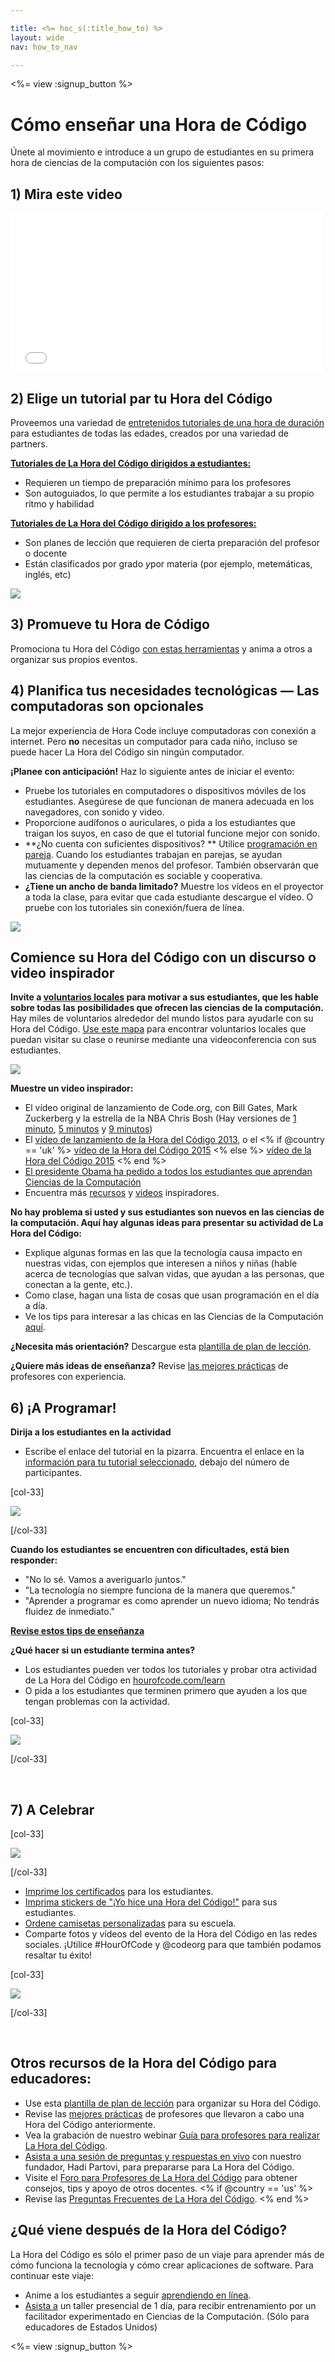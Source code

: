 ```yaml
---

title: <%= hoc_s(:title_how_to) %>
layout: wide
nav: how_to_nav

---
```


<%= view :signup_button %>

# Cómo enseñar una Hora de Código

Únete al movimiento e introduce a un grupo de estudiantes en su primera hora de ciencias de la computación con los siguientes pasos:

## 1) Mira este video
<iframe width="500" height="255" src="//www.youtube.com/embed/SrnvvWDm73k" frameborder="0" allowfullscreen></iframe> 

## 2) Elige un tutorial par tu Hora del Código

Proveemos una variedad de [entretenidos tutoriales de una hora de duración](<%= resolve_url('/learn') %>) para estudiantes de todas las edades, creados por una variedad de partners.

**[Tutoriales de La Hora del Código dirigidos a estudiantes:](<%= resolve_url('/learn') %>)**

  * Requieren un tiempo de preparación mínimo para los profesores
  * Son autoguiados, lo que permite a los estudiantes trabajar a su propio ritmo y habilidad

**[Tutoriales de La Hora del Código dirigido a los profesores:](<%= resolve_url('https://code.org/educate/teacher-led') %>)**

  * Son planes de lección que requieren de cierta preparación del profesor o docente
  * Están clasificados por grado *y*por materia (por ejemplo, metemáticas, inglés, etc)

[![](/images/fit-700/tutorials.png)](<%= resolve_url('/learn') %>)

## 3) Promueve tu Hora de Código

Promociona tu Hora del Código [con estas herramientas](<%= resolve_url('/promote') %>) y anima a otros a organizar sus propios eventos.

## 4) Planifica tus necesidades tecnológicas — Las computadoras son opcionales

La mejor experiencia de Hora Code incluye computadoras con conexión a internet. Pero **no** necesitas un computador para cada niño, incluso se puede hacer La Hora del Código sin ningún computador.

**¡Planee con anticipación!** Haz lo siguiente antes de iniciar el evento:

  * Pruebe los tutoriales en computadores o dispositivos móviles de los estudiantes. Asegúrese de que funcionan de manera adecuada en los navegadores, con sonido y video.
  * Proporcione audífonos o auriculares, o pida a los estudiantes que traigan los suyos, en caso de que el tutorial funcione mejor con sonido.
  * **¿No cuenta con suficientes dispositivos? ** Utilice [programación en pareja](https://www.youtube.com/watch?v=vgkahOzFH2Q). Cuando los estudiantes trabajan en parejas, se ayudan mutuamente y dependen menos del profesor. También observarán que las ciencias de la computación es sociable y cooperativa.
  * **¿Tiene un ancho de banda limitado?** Muestre los vídeos en el proyector a toda la clase, para evitar que cada estudiante descargue el vídeo. O pruebe con los tutoriales sin conexión/fuera de línea.

![](/images/fit-350/group_ipad.jpg)

## Comience su Hora del Código con un discurso o video inspirador

**Invite a [voluntarios locales](https://code.org/volunteer/local) para motivar a sus estudiantes, que les hable sobre todas las posibilidades que ofrecen las ciencias de la computación.** Hay miles de voluntarios alrededor del mundo listos para ayudarle con su Hora del Código. [Use este mapa](https://code.org/volunteer/local) para encontrar voluntarios locales que puedan visitar su clase o reunirse mediante una videoconferencia con sus estudiantes.

[![](/images/fit-300/volunteer-map.png)](<%= resolve_url('https://code.org/volunteer/local') %>)

**Muestre un video inspirador:**

  * El vídeo original de lanzamiento de Code.org, con Bill Gates, Mark Zuckerberg y la estrella de la NBA Chris Bosh (Hay versiones de [1 minuto](https://www.youtube.com/watch?v=qYZF6oIZtfc), [5 minutos](https://www.youtube.com/watch?v=nKIu9yen5nc) y [9 minutos](https://www.youtube.com/watch?v=dU1xS07N-FA))
  * El [vídeo de lanzamiento de la Hora del Código 2013](https://www.youtube.com/watch?v=FC5FbmsH4fw), o el <% if @country == 'uk' %> [vídeo de la Hora del Código 2015](https://www.youtube.com/watch?v=7L97YMYqLHc) <% else %> [vídeo de la Hora del Código 2015](https://www.youtube.com/watch?v=7L97YMYqLHc) <% end %>
  * [El presidente Obama ha pedido a todos los estudiantes que aprendan Ciencias de la Computación](https://www.youtube.com/watch?v=6XvmhE1J9PY)
  * Encuentra más [recursos](<%= resolve_url('https://code.org/inspire') %>) y [videos](https://www.youtube.com/playlist?list=PLzdnOPI1iJNfpD8i4Sx7U0y2MccnrNZuP) inspiradores.

**No hay problema si usted y sus estudiantes son nuevos en las ciencias de la computación. Aquí hay algunas ideas para presentar su actividad de La Hora del Código:**

  * Explique algunas formas en las que la tecnología causa impacto en nuestras vidas, con ejemplos que interesen a niños y niñas (hable acerca de tecnologías que salvan vidas, que ayudan a las personas, que conectan a la gente, etc.).
  * Como clase, hagan una lista de cosas que usan programación en el día a día.
  * Ve los tips para interesar a las chicas en las Ciencias de la Computación [aquí](<%= resolve_url('https://code.org/girls') %>).

**¿Necesita más orientación?** Descargue esta [plantilla de plan de lección](/files/EducatorHourofCodeLessonPlanOutline.docx).

**¿Quiere más ideas de enseñanza?** Revise [las mejores prácticas](http://www.slideshare.net/TeachCode/hour-of-code-best-practices-for-successful-educators-51273466) de profesores con experiencia.

## 6) ¡A Programar!

**Dirija a los estudiantes en la actividad**

  * Escribe el enlace del tutorial en la pizarra. Encuentra el enlace en la [información para tu tutorial seleccionado](<%= resolve_url('/learn') %>), debajo del número de participantes.

[col-33]

![](/images/fit-300/group_ar.jpg)

[/col-33]

**Cuando los estudiantes se encuentren con dificultades, está bien responder:**

  * "No lo sé. Vamos a averiguarlo juntos."
  * "La tecnología no siempre funciona de la manera que queremos."
  * "Aprender a programar es como aprender un nuevo idioma; No tendrás fluidez de inmediato."

**[Revise estos tips de enseñanza](http://www.code.org/files/CSTT_IntroducingCS.PDF)**

**¿Qué hacer si un estudiante termina antes?**

  * Los estudiantes pueden ver todos los tutoriales y probar otra actividad de La Hora del Código en [hourofcode.com/learn](<%= resolve_url('/learn') %>)
  * O pida a los estudiantes que terminen primero que ayuden a los que tengan problemas con la actividad.

[col-33]

![](/images/fit-250/highschoolgirls.jpeg)

[/col-33]

<p style="clear:both">
  &nbsp;
</p>

## 7) A Celebrar

[col-33]

![](/images/fit-300/boy-certificate.jpg)

[/col-33]

  * [Imprime los certificados](<%= resolve_url('https://code.org/certificates') %>) para los estudiantes.
  * [Imprima stickers de "¡Yo hice una Hora del Código!"](<%= resolve_url('/promote/resources#stickers') %>) para sus estudiantes.
  * [Ordene camisetas personalizadas](http://blog.code.org/post/132608499493/hour-of-code-shirts-and-more) para su escuela.
  * Comparte fotos y vídeos del evento de la Hora del Código en las redes sociales. ¡Utilice #HourOfCode y @codeorg para que también podamos resaltar tu éxito!

[col-33]

![](/images/fit-260/highlight-certificates.jpg)

[/col-33]

<p style="clear:both">
  &nbsp;
</p>

## Otros recursos de la Hora del Código para educadores:

  * Use esta [plantilla de plan de lección](/files/EducatorHourofCodeLessonPlanOutline.docx) para organizar su Hora del Código.
  * Revise las [mejores prácticas](http://www.slideshare.net/TeachCode/hour-of-code-best-practices-for-successful-educators-51273466) de profesores que llevaron a cabo una Hora del Código anteriormente. 
  * Vea la grabación de nuestro webinar [Guía para profesores para realizar La Hora del Código](https://youtu.be/EJeMeSW2-Mw).
  * [Asista a una sesión de preguntas y respuestas en vivo](http://www.eventbrite.com/e/ask-your-final-questions-and-prepare-for-the-2015-hour-of-code-with-codeorg-founder-hadi-partovi-tickets-17987437911) con nuestro fundador, Hadi Partovi, para prepararse para La Hora del Código.
  * Visite el [Foro para Profesores de La Hora del Código](http://forum.code.org/c/plc/hour-of-code) para obtener consejos, tips y apoyo de otros docentes. <% if @country == 'us' %>
  * Revise las [Preguntas Frecuentes de La Hora del Código](https://support.code.org/hc/en-us/categories/200147083-Hour-of-Code). <% end %>

## ¿Qué viene después de la Hora del Código?

La Hora del Código es sólo el primer paso de un viaje para aprender más de cómo funciona la tecnología y cómo crear aplicaciones de software. Para continuar este viaje:

  * Anime a los estudiantes a seguir [aprendiendo en línea](<%= resolve_url('https://code.org/learn/beyond') %>).
  * [Asista a](<%= resolve_url('https://code.org/professional-development-workshops') %>) un taller presencial de 1 día, para recibir entrenamiento por un facilitador experimentado en Ciencias de la Computación. (Sólo para educadores de Estados Unidos)

<%= view :signup_button %>